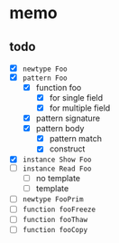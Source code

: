 memo
====

todo
----

* [x] `newtype Foo`
* [x] `pattern Foo`
	+ [x] function foo
		- [x] for single field
		- [x] for multiple field
	+ [x] pattern signature
	+ [x] pattern body
		- [x] pattern match
		- [x] construct
* [x] `instance Show Foo`
* [ ] `instance Read Foo`
	- [ ] no template
	- [ ] template
* [ ] `newtype FooPrim`
* [ ] `function fooFreeze`
* [ ] `function fooThaw`
* [ ] `function fooCopy`
